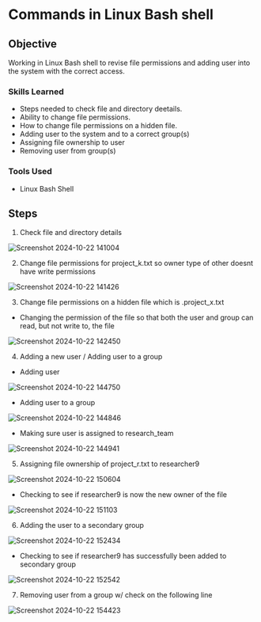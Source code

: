 
# Commands in Linux Bash shell

## Objective

Working in Linux Bash shell to revise file permissions and adding user into the system with the correct access.  

### Skills Learned

- Steps needed to check file and directory deetails.
- Ability to change file permissions.
- How to change file permissions on a hidden file.
- Adding user to the system and to a correct group(s)
- Assigning file ownership to user
- Removing user from group(s)

### Tools Used

- Linux Bash Shell

## Steps
1. Check file and directory details

![Screenshot 2024-10-22 141004](https://github.com/user-attachments/assets/d79acf8a-9e2c-43ab-ad00-cec5baef7d67)


2. Change file permissions for project_k.txt so owner type of other doesnt have write permissions

![Screenshot 2024-10-22 141426](https://github.com/user-attachments/assets/94938056-6657-4410-856f-5ec7782a2df9)


3. Change file permissions on a hidden file which is .project_x.txt
- Changing the permission of the file so that both the user and group can read, but not write to, the file

![Screenshot 2024-10-22 142450](https://github.com/user-attachments/assets/b4cd0c08-9d37-4a50-bbaf-a1dd28d36524)


4. Adding a new user / Adding user to a group

- Adding user
  
![Screenshot 2024-10-22 144750](https://github.com/user-attachments/assets/5a89c12a-cfd6-4a8d-87a9-a524dd1c5670)

- Adding user to a group
  
![Screenshot 2024-10-22 144846](https://github.com/user-attachments/assets/96532874-84e8-4a13-994a-f725355a4419)

- Making sure user is assigned to research_team
  
![Screenshot 2024-10-22 144941](https://github.com/user-attachments/assets/a1f7a6f0-0315-4bff-9ec9-9ade127e1063)


5. Assigning file ownership of project_r.txt to researcher9
   
![Screenshot 2024-10-22 150604](https://github.com/user-attachments/assets/40ba1f6c-7ac7-434e-82d1-3371f14def8a)

- Checking to see if researcher9 is now the new owner of the file

![Screenshot 2024-10-22 151103](https://github.com/user-attachments/assets/1c9b4c0b-ecd0-45a3-a05c-956be9b98657)


6. Adding the user to a secondary group

![Screenshot 2024-10-22 152434](https://github.com/user-attachments/assets/6e4c65b5-ac8e-47c3-9917-dfd4333abb52)


- Checking to see if researcher9 has successfully been added to secondary group

![Screenshot 2024-10-22 152542](https://github.com/user-attachments/assets/b3ea2a29-96f5-4f49-a329-89c4c2d93e5a)


7. Removing user from a group w/ check on the following line

![Screenshot 2024-10-22 154423](https://github.com/user-attachments/assets/b2885a64-13c9-4f39-8a84-24ec78faf071)
 
  
